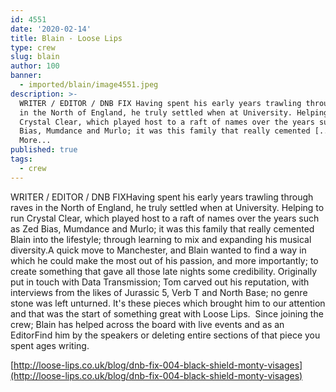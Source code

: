 ```yaml
---
id: 4551
date: '2020-02-14'
title: Blain - Loose Lips
type: crew
slug: blain
author: 100
banner:
  - imported/blain/image4551.jpeg
description: >-
  WRITER / EDITOR / DNB FIX Having spent his early years trawling through raves
  in the North of England, he truly settled when at University. Helping to run
  Crystal Clear, which played host to a raft of names over the years such as Zed
  Bias, Mumdance and Murlo; it was this family that really cemented [...]Read
  More...
published: true
tags:
  - crew
---
```

WRITER / EDITOR / DNB FIXHaving spent his early years trawling through raves in the North of England, he truly settled when at University. Helping to run Crystal Clear, which played host to a raft of names over the years such as Zed Bias, Mumdance and Murlo; it was this family that really cemented Blain into the lifestyle; through learning to mix and expanding his musical diversity.A quick move to Manchester, and Blain wanted to find a way in which he could make the most out of his passion, and more importantly; to create something that gave all those late nights some credibility. Originally put in touch with Data Transmission; Tom carved out his reputation, with interviews from the likes of Jurassic 5, Verb T and North Base; no genre stone was left unturned. It's these pieces which brought him to our attention and that was the start of something great with Loose Lips.  Since joining the crew; Blain has helped across the board with live events and as an EditorFind him by the speakers or deleting entire sections of that piece you spent ages writing.

[](http://loose-lips.co.uk/blog/dnb-fix-004-black-shield-monty-visages)[http://loose-lips.co.uk/blog/dnb-fix-004-black-shield-monty-visages](http://loose-lips.co.uk/blog/dnb-fix-004-black-shield-monty-visages)
